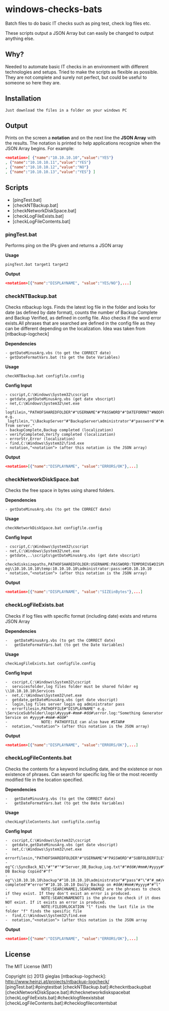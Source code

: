 windows-checks-bats
===================

Batch files to do basic IT checks such as ping test, check log files etc.

These scripts output a JSON Array but can easily be changed to output anything else. 

Why?
----

Needed to automate basic IT checks in an environment with different technologies and setups. Tried to make the scripts as flexible as possible. They are not complete and surely not perfect, but could be useful to someone so here they are.

Installation
------------

	Just download the files in a folder on your windows PC

Output
------
Prints on the screen a **notation** and on the next line the **JSON Array** with the results. The notation is printed to help applications recognize when the JSON Array begins. 
For example:
 ```json
<notation>[ {"name":"10.10.10.10","value":"YES"} 
, {"name":"10.10.10.11","value":"YES"} 
, {"name":"10.10.10.12","value":"NO"} 
, {"name":"10.10.10.13","value":"YES"} ]
```

Scripts
-------

- [pingTest.bat]
- [checkNTBackup.bat]
- [checkNetworkDiskSpace.bat]
- [checkLogFileExists.bat]
- [checkLogFileContents.bat]

### pingTest.bat

Performs ping on the IPs given and returns a JSON array 

**Usage**

	pingTest.bat target1 target2

**Output**

```json
<notation>[{"name":"DISPLAYNAME", "value":"YES/NO"},...]
```

### checkNTBackup.bat

Checks ntbackup logs. Finds the latest log file in the folder and looks for date (as defined by date format), counts the number of Backup Complete and Backup Verified, as defined in config file. Also checks if the word error exists.All phrases that are searched are defined in the config file as they can be different depending on the localization. 
Idea was taken from [ntbackup-logcheck]

**Dependencies**

    - getDateMinusArg.vbs (to get the CORRECT date)
    - getDateFormatVars.bat (to get the Date Variables)

**Usage**

    checkNTBackup.bat configfile.config

**Config Input**

    - cscript,C:\Windows\System32\cscript
    - getdate,getDateMinusArg.vbs (get date vbscript)
    - net,C:\Windows\System32\net.exe
    - logfilein,"PATHOFSHAREDFOLDER"#"USERNAME"#"PASSWORD"#"DATEFORMAT"#NOOFCOMPLETED"#"NOOFVERIFIED"#"DISPLAYNAME" 
    e.g. _logfilein,"\\BackupServer"#"BackupServer\administrator"#"password"#"#d#/#m#/#yyyy#"#"3"#"0"#"Backups from server."
    - backupComplete,Backup completed (localization)
    - verifyCompleted,Verify completed (localization)
    - errorStr,Error (localization)
    - find,C:\Windows\System32\find.exe
    - notation,^<notation^> (after this notation is the JSON array)

**Output**

```json
<notation>[{"name":"DISPLAYNAME", "value":"ERRORS/OK"},...]
```

### checkNetworkDiskSpace.bat

Checks the free space in bytes using shared folders. 

**Dependencies**

    - getDateMinusArg.vbs (to get the CORRECT date)

**Usage**

    checkNetworkDiskSpace.bat configfile.config

**Config Input**

	- cscript,C:\Windows\System32\cscript
	- net,C:\Windows\System32\net.exe
	- getdate,..\scripts\getDateMinusArg.vbs (get date vbscript)
	- checkdisksizepaths,PATHOFSHAREDFOLDER:USERNAME:PASSWORD:TEMPDRIVE#DISPLAYNAME eg\\10.10.10.10\temp:10.10.10.10\administrator:pass:o#10.10.10.10
	- notation,^<notation^> (after this notation is the JSON array)
	
**Output**

```json
<notation>[{"name":"DISPLAYNAME", "value":"SIZEinBytes"},...]
```

### checkLogFileExists.bat

Checks if log files with specific format (including date) exists and returns JSON Array

**Dependencies**

	-	getDateMinusArg.vbs (to get the CORRECT date)
	-	getDateFormatVars.bat (to get the Date Variables)

**Usage**

    checkLogFileExists.bat configfile.config

**Config Input**

	-  cscript,C:\Windows\System32\cscript
	-  servicesfolder,log files folder must be shared folder eg \\10.10.10.10\Services
	-  net,C:\Windows\System32\net.exe
	-  getdate,getDateMinusArg.vbs (get date vbscript)
	-  login,log files server login eg administrator pass
	-  errorfilesin,PATHOFFILE#"DISPLAYNAME" e.g. \ServiceSubfolder\logs\#yyyy#-#mm#-#dd#\error.log:"Something Generator Service on #yyyy#-#mm#-#dd#" 
	- 				NOTE: PATHOFFILE can also have #STAR#
	-  notation,^<notation^> (after this notation is the JSON array)
	
**Output**

```json
<notation>[{"name":"DISPLAYNAME", "value":"ERRORS/OK"},...]
```

### checkLogFileContents.bat

Checks the contents for a keyword including date, and the existence or non existence of phrases. Can search for specific log file or the most recently modified file in the location specified.

**Dependencies**

	-	getDateMinusArg.vbs (to get the CORRECT date)
	-	getDateFormatVars.bat (to get the Date Variables)

**Usage**

    checkLogFileContents.bat configfile.config

**Config Input**

	-  cscript,C:\Windows\System32\cscript
	-  getdate,getDateMinusArg.vbs (get date vbscript)
	-  net,C:\Windows\System32\net.exe
	-  errorfilesin,"PATHOFSHAREDFOLDER"#"USERNAME"#"PASSWORD"#"SUBFOLDERFILE"#"SEARCHNAME1"#"SEARCHNAME2"#"SEARCHNAMENOT1"#"DISPLAYNAME"#"FILEORLOCATION" 
	-				eg"C:\SyncBack_NI\"#""#""#"Server_DB_Backup_Log.txt"#"#dd#/#mm#/#yyyy#"#""#"error"#"Server DB Backup Copied"#"f"
	-				eg"\\10.10.10.10\backup"#"10.10.10.10\administrator"#"pass"#"\"#"#_m#/#_d#/#yyyy#"#"Backup completed"#"error"#"10.10.10.10 Daily Backup on #dd#/#mm#/#yyyy#"#"l" 
	-				NOTE:SEARCHNAME1,SEARCHNAME2 are the phrases to check if they exist. If they don't exist an error is produced.
	-				NOTE:SEARCHNAMENOT1 is the phrase to check if it does NOT exist. If it exists an error is produced.
	-				NOTE:FILEORLOCATION "l" finds the last file in the folder "f" finds the spesific file
	-  find,C:\Windows\System32\find.exe
	-  notation,^<notation^> (after this notation is the JSON array
	
**Output**

```json
<notation>[{"name":"DISPLAYNAME", "value":"ERRORS/OK"},...]
```

License
-------

The MIT License (MIT)

Copyright (c) 2013 gieglas
[ntbackup-logcheck]: http://www.heinzi.at/projects/ntbackup-logcheck/
[pingTest.bat]:#pingtestbat
[checkNTBackup.bat]:#checkntbackupbat
[checkNetworkDiskSpace.bat]:#checknetworkdiskspacebat
[checkLogFileExists.bat]:#checklogfileexistsbat
[checkLogFileContents.bat]:#checklogfilecontentsbat